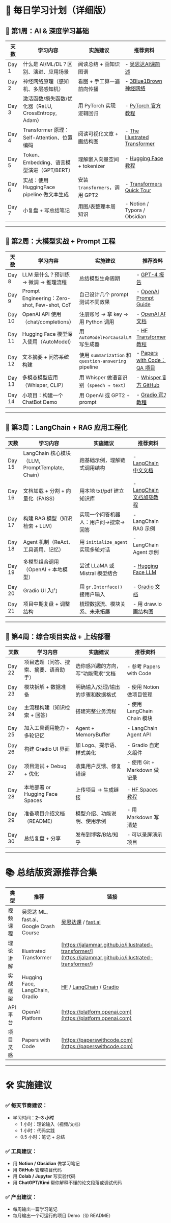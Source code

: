 
# 📅 每日学习计划（详细版）

## 🔹 第1周：AI & 深度学习基础

| 天数 | 学习内容 | 实施建议 | 推荐资料 |
|------|----------|-----------|-----------|
| Day 1 | 什么是 AI/ML/DL？区别、演进、应用场景 | 阅读总结 + 画知识图谱 | - [吴恩达AI课简述](https://www.bilibili.com/video/BV1JE411g7XF) |
| Day 2 | 神经网络原理（感知机、多层感知机） | 看图 + 手工算一遍前向传播 | - [3Blue1Brown 神经网络](https://www.bilibili.com/video/BV164411b7dx) |
| Day 3 | 激活函数/损失函数/优化器（ReLU, CrossEntropy, Adam） | 用 PyTorch 实现逻辑回归 | - [PyTorch 官方教程](https://pytorch.org/tutorials/) |
| Day 4 | Transformer 原理：Self-Attention、位置编码 | 阅读可视化文章 + 画结构图 | - [The Illustrated Transformer](https://jalammar.github.io/illustrated-transformer/) |
| Day 5 | Token、Embedding、语言模型演进（GPT/BERT） | 理解嵌入向量空间 + tokenizer | - [Hugging Face 教程](https://huggingface.co/transformers/index.html) |
| Day 6 | 实战：使用 HuggingFace pipeline 做文本生成 | 安装 `transformers`，调用 GPT2 | - [Transformers Quick Tour](https://huggingface.co/docs/transformers/quicktour) |
| Day 7 | 小复盘 + 写总结笔记 | 用图/表整理本周知识 | - Notion / Typora / Obsidian |

---

## 🔹 第2周：大模型实战 + Prompt 工程

| 天数 | 学习内容 | 实施建议 | 推荐资料 |
|------|----------|-----------|-----------|
| Day 8 | LLM 是什么？预训练 → 微调 → 推理流程 | 总结模型生命周期 | - [GPT-4 报告](https://openai.com/research/gpt-4) |
| Day 9 | Prompt Engineering：Zero-shot, Few-shot, CoT | 自己设计几个 prompt 测试不同效果 | - [OpenAI Prompt Guide](https://platform.openai.com/docs/guides/prompt-engineering) |
| Day 10 | OpenAI API 使用（chat/completions） | 注册账号 → 拿 key → 用 Python 调用 | - [OpenAI API 文档](https://platform.openai.com/docs) |
| Day 11 | Hugging Face 模型深入使用（AutoModel） | 用 `AutoModelForCausalLM` 写生成器 | - [HF Transformers 教程](https://huggingface.co/docs/transformers) |
| Day 12 | 文本摘要 + 问答系统构建 | 使用 `summarization` 和 `question-answering` pipeline | - [Papers with Code：QA 项目](https://paperswithcode.com/task/question-answering) |
| Day 13 | 多模态模型应用（Whisper, CLIP） | 用 Whisper 做语音识别（`speech → text`） | - [Whisper 官方 GitHub](https://github.com/openai/whisper) |
| Day 14 | 小项目：构建一个 ChatBot Demo | 用 OpenAI 或 GPT2 + prompt | - [Gradio 官方教程](https://www.gradio.app/get_started) |

---

## 🔹 第3周：LangChain + RAG 应用工程化

| 天数 | 学习内容 | 实施建议 | 推荐资料 |
|------|----------|-----------|-----------|
| Day 15 | LangChain 核心模块（LLM, PromptTemplate, Chain） | 跑基础示例，理解链式调用结构 | - [LangChain 中文文档](https://docs.langchain.com.cn) |
| Day 16 | 文档加载 + 分割 + 向量化（FAISS） | 用本地 txt/pdf 建立知识库 | - [LangChain 文档加载教程](https://docs.langchain.com/docs/modules/data_connection/document_loaders/) |
| Day 17 | 构建 RAG 模型（知识检索 + LLM） | 实现一个问答机器人：用户问→搜索→回答 | - LangChain RAG 示例 |
| Day 18 | Agent 机制（ReAct、工具调用、记忆） | 用 `initialize_agent` 实现多轮对话 | - LangChain Agent 示例 |
| Day 19 | 多模型组合调用（OpenAI + 本地模型） | 尝试 LLaMA 或 Mistral 模型结合 | - [Hugging Face LLM](https://huggingface.co/models) |
| Day 20 | Gradio UI 入门 | 用 `gr.Interface()` 接用户输入 | - [Gradio 文档](https://gradio.app/docs/) |
| Day 21 | 项目中期复盘 + 调整结构 | 梳理数据流、模块关系、未来拓展 | - 用 draw.io 画结构图

---

## 🔹 第4周：综合项目实战 + 上线部署

| 天数 | 学习内容 | 实施建议 | 推荐资料 |
|------|----------|-----------|-----------|
| Day 22 | 项目选题（问答、搜索、摘要、语音助手） | 选你感兴趣的方向，写“功能需求”文档 | - 参考 Papers with Code |
| Day 23 | 模块拆解 + 数据准备 | 明确输入/处理/输出的步骤和数据格式 | - 使用 Notion 做项目管理 |
| Day 24 | 主流程构建（知识检索 + 回答） | 搭建完整业务流程 | - 使用 LangChain Chain 模块 |
| Day 25 | 加入工具调用能力 + 多轮记忆 | Agent + MemoryBuffer | - LangChain Agent API |
| Day 26 | 构建 Gradio UI 界面 | 加 Logo、提示语、样式美化 | - Gradio 自定义组件 |
| Day 27 | 项目测试 + Debug + 优化 | 收集用户反馈、修复错误 | - 使用 Git + Markdown 做记录 |
| Day 28 | 本地部署 or Hugging Face Spaces | 上传项目 → 生成链接 | - [HF Spaces 教程](https://huggingface.co/docs/hub/spaces) |
| Day 29 | 准备项目介绍文档（README） | 模型介绍、功能说明、使用示例 | - 用 Markdown 写清楚 |
| Day 30 | 总结复盘 + 分享 | 发布到博客/B站/知乎 | - 可以录屏演示项目 |

---

# 📚 总结版资源推荐合集

| 类型 | 推荐 | 链接 |
|------|------|------|
| 视频课程 | 吴恩达 ML、fast.ai、Google Crash Course | [吴恩达课](https://www.bilibili.com/video/BV1JE411g7XF) / [fast.ai](https://course.fast.ai) |
| 理论讲解 | Illustrated Transformer | [https://jalammar.github.io/illustrated-transformer/](https://jalammar.github.io/illustrated-transformer/) |
| 实战框架 | Hugging Face, LangChain, Gradio | [HF](https://huggingface.co/docs) / [LangChain](https://docs.langchain.com.cn) / [Gradio](https://gradio.app) |
| API 平台 | OpenAI Platform | [https://platform.openai.com](https://platform.openai.com) |
| 项目灵感 | Papers with Code | [https://paperswithcode.com](https://paperswithcode.com) |

---

# 🛠️ 实施建议

### ✅ 每天节奏建议：
- 学习时间：**2~3 小时**
  - 1 小时：理论输入（视频/文档）
  - 1 小时：代码实践
  - 0.5 小时：笔记 + 总结

### ✅ 工具建议：
- 用 **Notion / Obsidian** 做学习笔记
- 用 **GitHub** 管理项目代码
- 用 **Colab / Jupyter** 写实验代码
- 用 **ChatGPT/Kimi** 帮你解释不懂的论文段落或调试代码

### ✅ 产出建议：
- 每周输出一篇学习笔记
- 每月输出一个可运行的项目 Demo（带 README）

